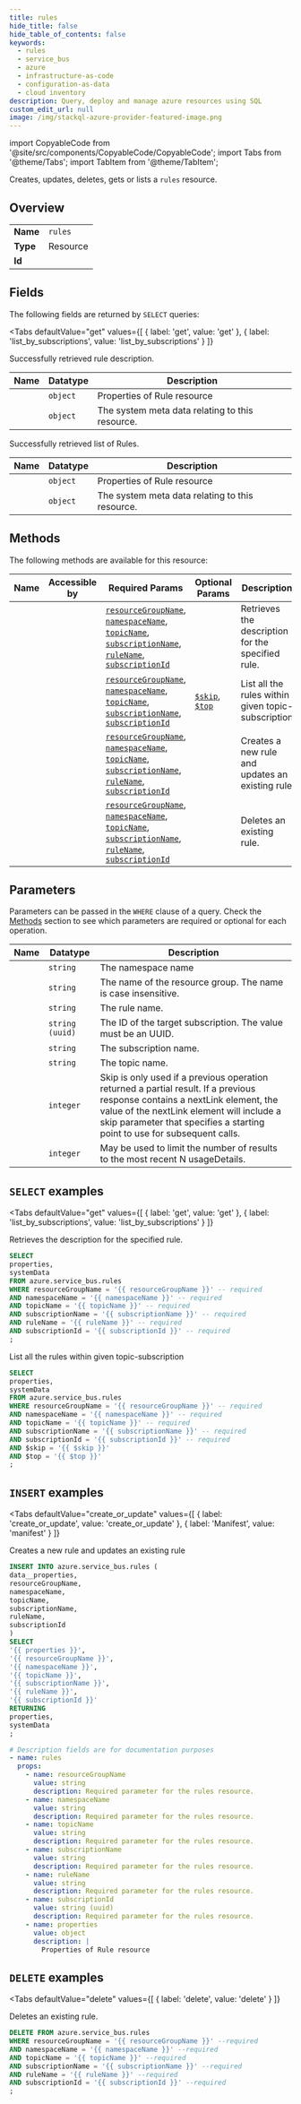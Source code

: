```yaml
--- 
title: rules
hide_title: false
hide_table_of_contents: false
keywords:
  - rules
  - service_bus
  - azure
  - infrastructure-as-code
  - configuration-as-data
  - cloud inventory
description: Query, deploy and manage azure resources using SQL
custom_edit_url: null
image: /img/stackql-azure-provider-featured-image.png
---
```


import CopyableCode from '@site/src/components/CopyableCode/CopyableCode';
import Tabs from '@theme/Tabs';
import TabItem from '@theme/TabItem';

Creates, updates, deletes, gets or lists a <code>rules</code> resource.

## Overview
<table><tbody>
<tr><td><b>Name</b></td><td><code>rules</code></td></tr>
<tr><td><b>Type</b></td><td>Resource</td></tr>
<tr><td><b>Id</b></td><td><CopyableCode code="azure.service_bus.rules" /></td></tr>
</tbody></table>

## Fields

The following fields are returned by `SELECT` queries:

<Tabs
    defaultValue="get"
    values={[
        { label: 'get', value: 'get' },
        { label: 'list_by_subscriptions', value: 'list_by_subscriptions' }
    ]}
>
<TabItem value="get">

Successfully retrieved rule description.

<table>
<thead>
    <tr>
    <th>Name</th>
    <th>Datatype</th>
    <th>Description</th>
    </tr>
</thead>
<tbody>
<tr>
    <td><CopyableCode code="properties" /></td>
    <td><code>object</code></td>
    <td>Properties of Rule resource</td>
</tr>
<tr>
    <td><CopyableCode code="systemData" /></td>
    <td><code>object</code></td>
    <td>The system meta data relating to this resource.</td>
</tr>
</tbody>
</table>
</TabItem>
<TabItem value="list_by_subscriptions">

Successfully retrieved list of Rules.

<table>
<thead>
    <tr>
    <th>Name</th>
    <th>Datatype</th>
    <th>Description</th>
    </tr>
</thead>
<tbody>
<tr>
    <td><CopyableCode code="properties" /></td>
    <td><code>object</code></td>
    <td>Properties of Rule resource</td>
</tr>
<tr>
    <td><CopyableCode code="systemData" /></td>
    <td><code>object</code></td>
    <td>The system meta data relating to this resource.</td>
</tr>
</tbody>
</table>
</TabItem>
</Tabs>

## Methods

The following methods are available for this resource:

<table>
<thead>
    <tr>
    <th>Name</th>
    <th>Accessible by</th>
    <th>Required Params</th>
    <th>Optional Params</th>
    <th>Description</th>
    </tr>
</thead>
<tbody>
<tr>
    <td><a href="#get"><CopyableCode code="get" /></a></td>
    <td><CopyableCode code="select" /></td>
    <td><a href="#parameter-resourceGroupName"><code>resourceGroupName</code></a>, <a href="#parameter-namespaceName"><code>namespaceName</code></a>, <a href="#parameter-topicName"><code>topicName</code></a>, <a href="#parameter-subscriptionName"><code>subscriptionName</code></a>, <a href="#parameter-ruleName"><code>ruleName</code></a>, <a href="#parameter-subscriptionId"><code>subscriptionId</code></a></td>
    <td></td>
    <td>Retrieves the description for the specified rule.</td>
</tr>
<tr>
    <td><a href="#list_by_subscriptions"><CopyableCode code="list_by_subscriptions" /></a></td>
    <td><CopyableCode code="select" /></td>
    <td><a href="#parameter-resourceGroupName"><code>resourceGroupName</code></a>, <a href="#parameter-namespaceName"><code>namespaceName</code></a>, <a href="#parameter-topicName"><code>topicName</code></a>, <a href="#parameter-subscriptionName"><code>subscriptionName</code></a>, <a href="#parameter-subscriptionId"><code>subscriptionId</code></a></td>
    <td><a href="#parameter-$skip"><code>$skip</code></a>, <a href="#parameter-$top"><code>$top</code></a></td>
    <td>List all the rules within given topic-subscription</td>
</tr>
<tr>
    <td><a href="#create_or_update"><CopyableCode code="create_or_update" /></a></td>
    <td><CopyableCode code="insert" /></td>
    <td><a href="#parameter-resourceGroupName"><code>resourceGroupName</code></a>, <a href="#parameter-namespaceName"><code>namespaceName</code></a>, <a href="#parameter-topicName"><code>topicName</code></a>, <a href="#parameter-subscriptionName"><code>subscriptionName</code></a>, <a href="#parameter-ruleName"><code>ruleName</code></a>, <a href="#parameter-subscriptionId"><code>subscriptionId</code></a></td>
    <td></td>
    <td>Creates a new rule and updates an existing rule</td>
</tr>
<tr>
    <td><a href="#delete"><CopyableCode code="delete" /></a></td>
    <td><CopyableCode code="delete" /></td>
    <td><a href="#parameter-resourceGroupName"><code>resourceGroupName</code></a>, <a href="#parameter-namespaceName"><code>namespaceName</code></a>, <a href="#parameter-topicName"><code>topicName</code></a>, <a href="#parameter-subscriptionName"><code>subscriptionName</code></a>, <a href="#parameter-ruleName"><code>ruleName</code></a>, <a href="#parameter-subscriptionId"><code>subscriptionId</code></a></td>
    <td></td>
    <td>Deletes an existing rule.</td>
</tr>
</tbody>
</table>

## Parameters

Parameters can be passed in the `WHERE` clause of a query. Check the [Methods](#methods) section to see which parameters are required or optional for each operation.

<table>
<thead>
    <tr>
    <th>Name</th>
    <th>Datatype</th>
    <th>Description</th>
    </tr>
</thead>
<tbody>
<tr id="parameter-namespaceName">
    <td><CopyableCode code="namespaceName" /></td>
    <td><code>string</code></td>
    <td>The namespace name</td>
</tr>
<tr id="parameter-resourceGroupName">
    <td><CopyableCode code="resourceGroupName" /></td>
    <td><code>string</code></td>
    <td>The name of the resource group. The name is case insensitive.</td>
</tr>
<tr id="parameter-ruleName">
    <td><CopyableCode code="ruleName" /></td>
    <td><code>string</code></td>
    <td>The rule name.</td>
</tr>
<tr id="parameter-subscriptionId">
    <td><CopyableCode code="subscriptionId" /></td>
    <td><code>string (uuid)</code></td>
    <td>The ID of the target subscription. The value must be an UUID.</td>
</tr>
<tr id="parameter-subscriptionName">
    <td><CopyableCode code="subscriptionName" /></td>
    <td><code>string</code></td>
    <td>The subscription name.</td>
</tr>
<tr id="parameter-topicName">
    <td><CopyableCode code="topicName" /></td>
    <td><code>string</code></td>
    <td>The topic name.</td>
</tr>
<tr id="parameter-$skip">
    <td><CopyableCode code="$skip" /></td>
    <td><code>integer</code></td>
    <td>Skip is only used if a previous operation returned a partial result. If a previous response contains a nextLink element, the value of the nextLink element will include a skip parameter that specifies a starting point to use for subsequent calls.</td>
</tr>
<tr id="parameter-$top">
    <td><CopyableCode code="$top" /></td>
    <td><code>integer</code></td>
    <td>May be used to limit the number of results to the most recent N usageDetails.</td>
</tr>
</tbody>
</table>

## `SELECT` examples

<Tabs
    defaultValue="get"
    values={[
        { label: 'get', value: 'get' },
        { label: 'list_by_subscriptions', value: 'list_by_subscriptions' }
    ]}
>
<TabItem value="get">

Retrieves the description for the specified rule.

```sql
SELECT
properties,
systemData
FROM azure.service_bus.rules
WHERE resourceGroupName = '{{ resourceGroupName }}' -- required
AND namespaceName = '{{ namespaceName }}' -- required
AND topicName = '{{ topicName }}' -- required
AND subscriptionName = '{{ subscriptionName }}' -- required
AND ruleName = '{{ ruleName }}' -- required
AND subscriptionId = '{{ subscriptionId }}' -- required
;
```
</TabItem>
<TabItem value="list_by_subscriptions">

List all the rules within given topic-subscription

```sql
SELECT
properties,
systemData
FROM azure.service_bus.rules
WHERE resourceGroupName = '{{ resourceGroupName }}' -- required
AND namespaceName = '{{ namespaceName }}' -- required
AND topicName = '{{ topicName }}' -- required
AND subscriptionName = '{{ subscriptionName }}' -- required
AND subscriptionId = '{{ subscriptionId }}' -- required
AND $skip = '{{ $skip }}'
AND $top = '{{ $top }}'
;
```
</TabItem>
</Tabs>


## `INSERT` examples

<Tabs
    defaultValue="create_or_update"
    values={[
        { label: 'create_or_update', value: 'create_or_update' },
        { label: 'Manifest', value: 'manifest' }
    ]}
>
<TabItem value="create_or_update">

Creates a new rule and updates an existing rule

```sql
INSERT INTO azure.service_bus.rules (
data__properties,
resourceGroupName,
namespaceName,
topicName,
subscriptionName,
ruleName,
subscriptionId
)
SELECT 
'{{ properties }}',
'{{ resourceGroupName }}',
'{{ namespaceName }}',
'{{ topicName }}',
'{{ subscriptionName }}',
'{{ ruleName }}',
'{{ subscriptionId }}'
RETURNING
properties,
systemData
;
```
</TabItem>
<TabItem value="manifest">

```yaml
# Description fields are for documentation purposes
- name: rules
  props:
    - name: resourceGroupName
      value: string
      description: Required parameter for the rules resource.
    - name: namespaceName
      value: string
      description: Required parameter for the rules resource.
    - name: topicName
      value: string
      description: Required parameter for the rules resource.
    - name: subscriptionName
      value: string
      description: Required parameter for the rules resource.
    - name: ruleName
      value: string
      description: Required parameter for the rules resource.
    - name: subscriptionId
      value: string (uuid)
      description: Required parameter for the rules resource.
    - name: properties
      value: object
      description: |
        Properties of Rule resource
```
</TabItem>
</Tabs>


## `DELETE` examples

<Tabs
    defaultValue="delete"
    values={[
        { label: 'delete', value: 'delete' }
    ]}
>
<TabItem value="delete">

Deletes an existing rule.

```sql
DELETE FROM azure.service_bus.rules
WHERE resourceGroupName = '{{ resourceGroupName }}' --required
AND namespaceName = '{{ namespaceName }}' --required
AND topicName = '{{ topicName }}' --required
AND subscriptionName = '{{ subscriptionName }}' --required
AND ruleName = '{{ ruleName }}' --required
AND subscriptionId = '{{ subscriptionId }}' --required
;
```
</TabItem>
</Tabs>
